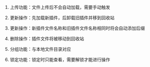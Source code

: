 1. 上传功能：文件上传后不会自动加载，需要手动触发

2. 更新操作：先加载新插件，后卸载旧插件并移到回收站

3. 更新操作：新插件文件名称和旧插件文件名称相同时将会自动添加后缀

4. 删除操作：插件文件将被移动到回收站

5. 分组功能：与本地文件目录对应

6. 锁定功能：锁定时只能查看，需要解锁才能进行操作